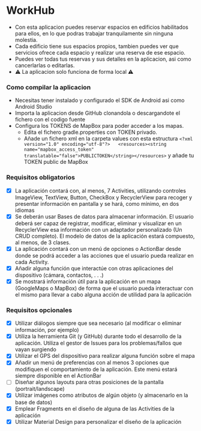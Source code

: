 # WorkHub

- Con esta aplicacion puedes reservar espacios en edificios habilitados para ellos, en lo que podras trabajar tranquilamente sin ninguna molestia.
- Cada edificio tiene sus espacios propios, tambien puedes ver que servicios ofrece cada espacio y realizar una reserva de ese espacio.
- Puedes ver todas tus reservas y sus detalles en la aplicacion, asi como cancerlarlas o editarlas.
- :warning: La aplicacion solo funciona de forma local :warning:

### Como compilar la aplicacion
* Necesitas tener instalado y configurado el SDK de Android asi como Android Studio
* Importa la aplicacion desde GitHub clonandola o descargandote el fichero con el codigo fuente
* Configura los TOKENS de MapBox para poder acceder a los mapas.
    * Edita el fichero gradle.properties con TOKEN privado.
    * Añade un fichero xml en la carpeta values con esta estructura `<?xml version="1.0" encoding="utf-8"?>  
      <resources><string name="mapbox_access_token" translatable="false">PUBLICTOKEN</string></resources>` y añade tu TOKEN public de MapBox

### Requisitos obligatorios
- [x] La aplicación contará con, al menos, 7 Activities, utilizando controles ImageView, TextView, Button, CheckBox y RecyclerView para recoger y presentar información en pantalla y se hará, como mínimo, en dos idiomas
- [x] Se deberán usar Bases de datos para almacenar información. El usuario deberá ser capaz de registrar, modificar, eliminar y visualizar en un RecyclerView esa información con un adaptador personalizado (Un CRUD completo). El modelo de datos de la aplicación estará compuesto, al menos, de 3 clases.
- [x] La aplicación contará con un menú de opciones o ActionBar desde donde se podrá acceder a las acciones que el usuario pueda realizar en cada Activity.
- [x] Añadir alguna función que interactúe con otras aplicaciones del dispositivo (cámara, contactos, . . .)
- [x] Se mostrará información útil para la aplicación en un mapa (GoogleMaps o MapBox) de forma que el usuario pueda interactuar con el mismo para llevar a cabo alguna acción de utilidad para la aplicación

### Requisitos opcionales
- [x] Utilizar diálogos siempre que sea necesario (al modificar o eliminar información, por ejemplo)
- [x] Utiliza la herramienta Git (y GitHub) durante todo el desarrollo de la aplicación. Utiliza el gestor de Issues para los problemas/fallos que vayan surgiendo
- [x] Utilizar el GPS del dispositivo para realizar alguna función sobre el mapa
- [x] Añadir un menú de preferencias con al menos 3 opciones que modifiquen el comportamiento de la aplicación. Este menú estará siempre disponible en el ActionBar
- [ ] Diseñar algunos layouts para otras posiciones de la pantalla (portrait/landscape)
- [x] Utilizar imágenes como atributos de algún objeto (y almacenarlo en la base de datos)
- [x] Emplear Fragments en el diseño de alguna de las Activities de la aplicación
- [x] Utilizar Material Design para personalizar el diseño de la aplicación
